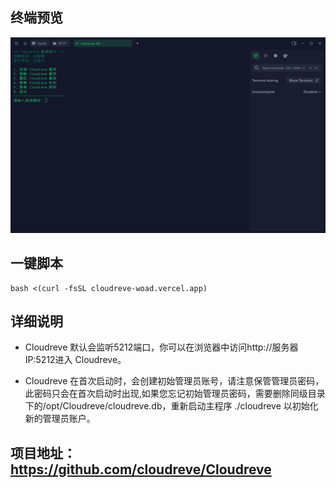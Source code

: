 ## 终端预览

![preview](image.png)

## 一键脚本
```
bash <(curl -fsSL cloudreve-woad.vercel.app)
```
## 详细说明
- Cloudreve 默认会监听5212端口，你可以在浏览器中访问http://服务器IP:5212进入 Cloudreve。

- Cloudreve 在首次启动时，会创建初始管理员账号，请注意保管管理员密码，此密码只会在首次启动时出现,如果您忘记初始管理员密码，需要删除同级目录下的/opt/Cloudreve/cloudreve.db，重新启动主程序 ./cloudreve 以初始化新的管理员账户。

## 项目地址：https://github.com/cloudreve/Cloudreve
